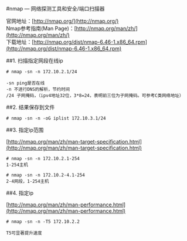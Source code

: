 #nmap — 网络探测工具和安全/端口扫描器

官网地址：[http://nmap.org/](http://nmap.org/)  
Nmap参考指南(Man Page)：[http://nmap.org/man/zh/](http://nmap.org/man/zh/)  
下载地址：[http://nmap.org/dist/nmap-6.46-1.x86_64.rpm](http://nmap.org/dist/nmap-6.46-1.x86_64.rpm)  

##1. 扫描指定网段在线ip

    # nmap -sn -n 172.10.2.1/24

    -sn ping是否在线  
    -n 不进行DNS的解析，节约时间  
    /24 子网掩码，（ipv4地址32位，3*8=24，表明前三位为子网掩码。可参考C类网络地址） 
 
##2. 结果保存到文件

    # nmap -sn -n -oG iplist 172.10.3.1/24

##3. 指定ip范围

[http://nmap.org/man/zh/man-target-specification.html](http://nmap.org/man/zh/man-target-specification.html)

    # nmap -sn -n 172.10.2.1-254
    1-254主机

    # nmap -sn -n 172.10.2-4.1-254
    2-4网段，1-254主机

##4. 指定ip

[http://nmap.org/man/zh/man-performance.html](http://nmap.org/man/zh/man-performance.html)


    # nmap -sn -n -T5 172.10.2.2

    T5可显著提升速度